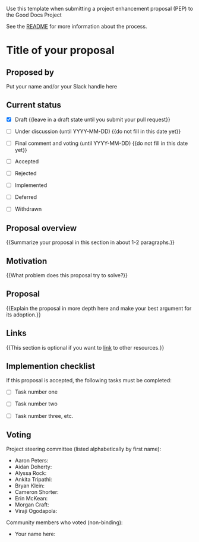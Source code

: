 Use this template when submitting a project enhancement proposal (PEP) to the Good Docs Project

See the [README](README.md) for more information about the process.

# Title of your proposal

## Proposed by

Put your name and/or your Slack handle here


## Current status

- [x] Draft {{leave in a draft state until you submit your pull request}}
- [ ] Under discussion (until YYYY-MM-DD) {{do not fill in this date yet}}
- [ ] Final comment and voting (until YYYY-MM-DD) {{do not fill in this date yet}}
- [ ] Accepted
- [ ] Rejected
- [ ] Implemented
- [ ] Deferred
- [ ] Withdrawn


## Proposal overview

{{Summarize your proposal in this section in about 1-2 paragraphs.}}


## Motivation

{{What problem does this proposal try to solve?}}


## Proposal

{{Explain the proposal in more depth here and make your best argument for its adoption.}}


## Links

{{This section is optional if you want to [link](https://example.com) to other resources.}}


## Implemention checklist

If this proposal is accepted, the following tasks must be completed:

- [ ] Task number one
- [ ] Task number two
- [ ] Task number three, etc.


## Voting

Project steering committee (listed alphabetically by first name):

- Aaron Peters:
- Aidan Doherty:
- Alyssa Rock:
- Ankita Tripathi:
- Bryan Klein:
- Cameron Shorter:
- Erin McKean:
- Morgan Craft:
- Viraji Ogodapola:

Community members who voted (non-binding):

- Your name here:
